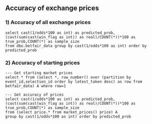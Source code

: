 Accuracy of exchange prices
---------------------------

### 1) Accuracy of all exchange prices

	select cast(1/odds*100 as int) as predicted_prob,(cast(sum(cast(win_flag as int)) as real)/COUNT(*))*100 as true_prob,COUNT(*) as sample_size 
	from dbo.betfair_data group by cast(1/odds*100 as int) order by predicted_prob

### 2) Accuracy of starting prices

	--- Get starting market prices
	select * from (select *, row_number() over (partition by event_id,selection_id order by latest_taken desc) as row from betfair_data) A where row=1
	
	--- Get accuracy of prices
	select cast(1/odds*100 as int) as predicted_prob,(cast(sum(cast(win_flag as int)) as real)/COUNT(*))*100 as true_prob,COUNT(*) as sample_size 
	from (select price.* from market_prices() price) A 
	group by cast(1/odds*100 as int) order by predicted_prob